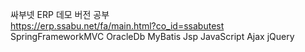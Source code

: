 싸부넷 ERP 데모 버전 공부 </br>
https://erp.ssabu.net/fa/main.html?co_id=ssabutest <br/>
SpringFrameworkMVC OracleDb MyBatis Jsp JavaScript Ajax jQuery
